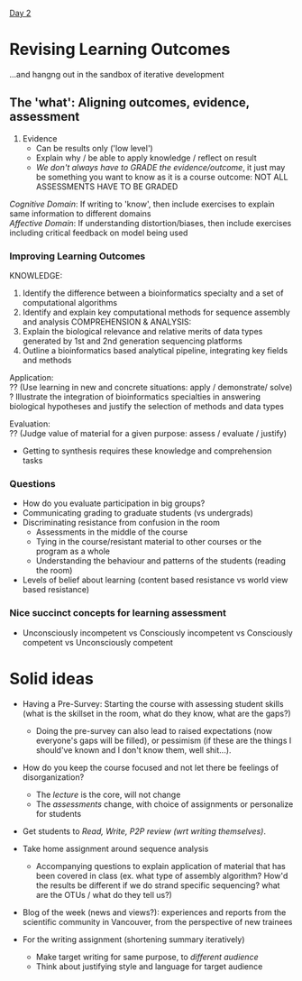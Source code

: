 [Day 2](http://wiki.ubc.ca/Documentation:Course_Design_Intensive/Facilitators_Guidebook/Day_2_Learning_Plan)  

# Revising Learning Outcomes  
...and hangng out in the sandbox of iterative development  

## The 'what': Aligning outcomes, evidence, assessment  
1. Evidence  
	- Can be results only ('low level')  
	- Explain why / be able to apply knowledge / reflect on result   
	- *We don't always have to GRADE the evidence/outcome*, it just may be something you want to know as it is a course outcome: NOT ALL ASSESSMENTS HAVE TO BE GRADED  

*Cognitive Domain*: If writing to 'know', then include exercises to explain same information to different domains   
*Affective Domain*: If understanding distortion/biases, then include exercises including critical feedback on model being used  

### Improving Learning Outcomes  
KNOWLEDGE:  
1) Identify the difference between a bioinformatics specialty and a set of computational algorithms
2) Identify and explain key computational methods for sequence assembly and analysis
COMPREHENSION & ANALYSIS:  
3) Explain the biological relevance and relative merits of data types generated by 1st and 2nd generation sequencing platforms
4) Outline a bioinformatics based analytical pipeline, integrating key fields and methods

Application:  
?? (Use learning in new and concrete situations: apply / demonstrate/ solve)  
? Illustrate the integration of bioinformatics specialties in answering biological hypotheses and justify the selection of methods and data types  

Evaluation:  
?? (Judge value of material for a given purpose: assess / evaluate / justify)  
 
- Getting to synthesis requires these knowledge and comprehension tasks  

### Questions  
- How do you evaluate participation in big groups?  
- Communicating grading to graduate students (vs undergrads)   
- Discriminating resistance from confusion in the room  
	- Assessments in the middle of the course  
	- Tying in the course/resistant material to other courses or the program as a whole  
	- Understanding the behaviour and patterns of the students (reading the room)  
- Levels of belief about learning (content based resistance vs world view based resistance)   

### Nice succinct concepts for learning assessment  
- Unconsciously incompetent vs Consciously incompetent vs Consciously competent vs Unconsciously competent
 
# Solid ideas   
- Having a Pre-Survey: Starting the course with assessing student skills (what is the skillset in the room, what do they know, what are the gaps?)  
	- Doing the pre-survey can also lead to raised expectations (now everyone's gaps will be filled), or pessimism (if these are the things I should've known and I don't know them, well shit...).  
- How do you keep the course focused and not let there be feelings of disorganization?  
	- The *lecture* is the core, will not change  
	- The *assessments* change, with choice of assignments or personalize for students  
- Get students to *Read, Write, P2P review (wrt writing themselves)*.  

- Take home assignment around sequence analysis  
	- Accompanying questions to explain application of material that has been covered in class (ex. what type of assembly algorithm? How'd the results be different if we do strand specific sequencing? what are the OTUs / what do they tell us?)  
- Blog of the week (news and views?): experiences and reports from the scientific community in Vancouver, from the perspective of new trainees  
- For the writing assignment (shortening summary iteratively)  
	- Make target writing for same purpose, to *different audience*  
	- Think about justifying style and language for target audience  

